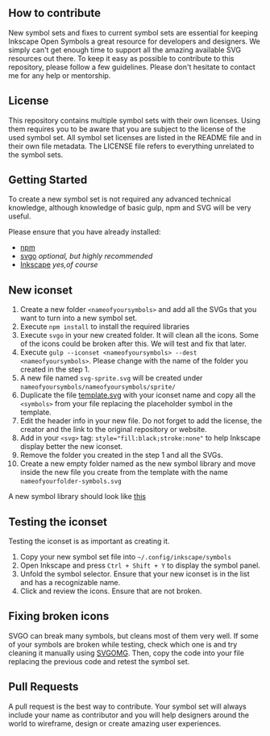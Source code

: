 ## How to contribute
New symbol sets and fixes to current symbol sets are essential for keeping Inkscape Open Symbols a great resource for developers and designers. We simply can't get enough time to support all the amazing available SVG resources out there. To keep it easy as possible to contribute to this repository, please follow a few guidelines. Please don't hesitate to contact me for any help or mentorship.

## License
This repository contains multiple symbol sets with their own licenses. Using them requires you to be aware that you are subject to the license of the used symbol set. All symbol set licenses are listed in the README file and in their own file metadata. The LICENSE file refers to everything unrelated to the symbol sets.

## Getting Started
To create a new symbol set is not required any advanced technical knowledge, although knowledge of basic gulp, npm and SVG will be very useful.

Please ensure that you have already installed:
- [npm](https://www.npmjs.com/)
- [svgo](https://github.com/svg/svgo) _optional, but highly recommended_
- [Inkscape](https://inkscape.org/) _yes,of course_

## New iconset

1. Create a new folder ```<nameofyoursymbols>``` and add all the SVGs that you want to turn into a new symbol set.
2. Execute ```npm install``` to install the required libraries
3. Execute ```svgo``` in your new created folder. It will clean all the icons. Some of the icons could be broken after this. We will test and fix that later.
4. Execute ```gulp --iconset <nameofyoursymbols> --dest <nameofyoursymbols>```. Please change _<nameofyoursymbols>_ with the name of the folder you created in the step 1.
5. A new file named ```svg-sprite.svg``` will be created under ```nameofyoursymbols/nameofyoursymbols/sprite/```
6. Duplicate the file [template.svg](https://github.com/Xaviju/inkscape-open-symbols/blob/master/template.svg) with your iconset name and copy all the ```<symbols>``` from your file replacing the placeholder symbol in the template.
7. Edit the header info in your new file. Do not forget to add the license, the creator and the link to the original repository or website.
8. Add in your ```<svg>``` tag: ```style="fill:black;stroke:none"``` to help Inkscape display better the new iconset.
9. Remove the folder you created in the step 1 and all the SVGs.
10. Create a new empty folder named as the new symbol library and move inside the new file you create from the template with the name ```nameofyourfolder-symbols.svg```

A new symbol library should look like [this](https://github.com/Xaviju/inkscape-open-symbols/blob/master/dashicons/dashicons-set.svg)

## Testing the iconset
Testing the iconset is as important as creating it.

1. Copy your new symbol set file into ```~/.config/inkscape/symbols```
2. Open Inkscape and press ```Ctrl + Shift + Y``` to display the symbol panel.
3. Unfold the symbol selector. Ensure that your new iconset is in the list and has a recognizable name.
4. Click and review the icons. Ensure that are not broken.

## Fixing broken icons
SVGO can break many symbols, but cleans most of them very well. If some of your symbols are broken while testing, check which one is and try cleaning it manually using [SVGOMG](https://jakearchibald.github.io/svgomg/).
Then, copy the code into your file replacing the previous code and retest the symbol set.

## Pull Requests
A pull request is the best way to contribute. Your symbol set will always include your name as contributor and you will help designers around the world to wireframe, design or create amazing user experiences.
